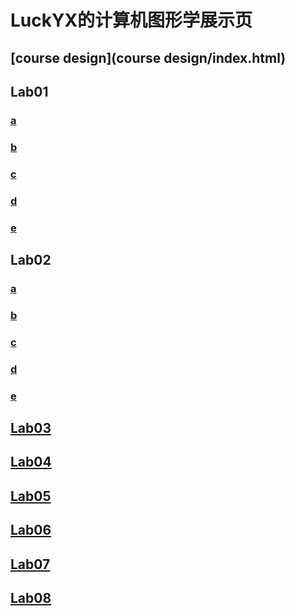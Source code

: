 # LuckYX的计算机图形学展示页



## [course design](course design/index.html)



## Lab01

### [a](./lab01/aa.html)

### [b](./lab01/bb.html)

### [c](./lab01/cc.html)

### [d](./lab01/dd.html)

### [e](./lab01/ee.html)

## Lab02

### [a](./lab02/a.html)

### [b](./lab02/b.html)

### [c](./lab02/c.html)

### [d](./lab02/d.html)

### [e](./lab02/e.html)

## [Lab03](./lab03/111.html)

## [Lab04](./lab04/index.html)

## [Lab05](./lab05/index.html)

## [Lab06](./lab06/index.html)

## [Lab07](./lab07/index.html)

## [Lab08](./lab08/index.html)



